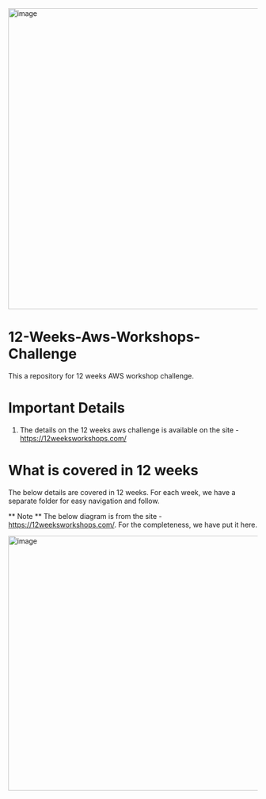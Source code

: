 <img width="607" alt="image" src="https://github.com/sanjeeb2017/12-Weeks-Aws-Workshops-Challenge/assets/24868114/4c01ec86-0ad7-4225-b396-68dd318de2a6">

# 12-Weeks-Aws-Workshops-Challenge
This a repository for 12 weeks AWS workshop challenge. 

# Important Details
1. The details on the 12 weeks aws challenge is available on the site - https://12weeksworkshops.com/
   


# What is covered in 12 weeks

The below details are covered in 12 weeks. For each week, we have a separate folder for easy navigation and follow. 

** Note **
The below diagram is from the site - https://12weeksworkshops.com/. For the completeness, we have put it here.

<img width="514" alt="image" src="https://github.com/sanjeeb2017/12-Weeks-Aws-Workshops-Challenge/assets/24868114/6463fd55-d029-40fe-8bbf-bc7bb71dc236">
